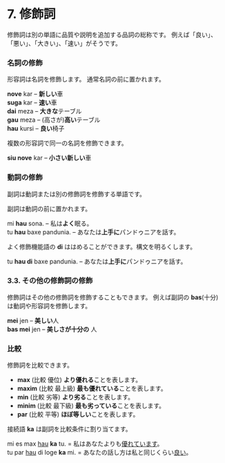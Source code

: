 
# 7. 修飾詞

修飾詞は別の単語に品質や説明を追加する品詞の総称です。
例えば「良い」、「悪い」、「大きい」、「速い」がそうです。

### 名詞の修飾

形容詞は名詞を修飾します。
通常名詞の前に置かれます。

**nove** kar
– **新しい**車  
**suga** kar
– **速い**車  
**dai** meza
– **大きな**テーブル  
**gau** meza
– (高さが)**高い**テーブル  
**hau** kursi
– **良い**椅子

複数の形容詞で同一の名詞を修飾できます。

**siu nove** kar
– **小さい新しい**車

### 動詞の修飾

副詞は動詞または別の修飾詞を修飾する単語です。

副詞は動詞の前に置かれます。

mi **hau** sona.
– 私は**よく**眠る。  
tu **hau** baxe pandunia.
– あなたは**上手に**パンドゥニアを話す。

よく修飾機能語の **di** ははめることができます。構文を明るくします。

tu **hau di** baxe pandunia.
– あなたは**上手に**パンドゥニアを話す。

### 3.3. その他の修飾詞の修飾

修飾詞はその他の修飾詞を修飾することもできます。
例えば副詞の **bas**(十分) は動詞や形容詞を修飾します。

**mei** jen
– **美しい**人  
**bas mei** jen
– **美しさが十分の** 人


### 比較

修飾詞を比較できます。

- **max**
  (比較 優位) **より優れる**ことを表します。
- **maxim**
  (比較 最上級) **最も優れている**ことを表します。
- **min**
  (比較 劣等) **より劣る**ことを表します。
- **minim**
  (比較 最下級) **最も劣っている**ことを表します。
- **par**
  (比較 平等) **ほぼ等しい**ことを表します。

接続語
**ka**
は副詞を比較条件に割り当てます。

mi es max <u>hau</u> **ka** tu.
= 私はあなたよりも<u>優れています</u>。  
tu par <u>hau</u> di loge **ka** mi.
= あなたの話し方は私と同じくらい<u>良い</u>。

